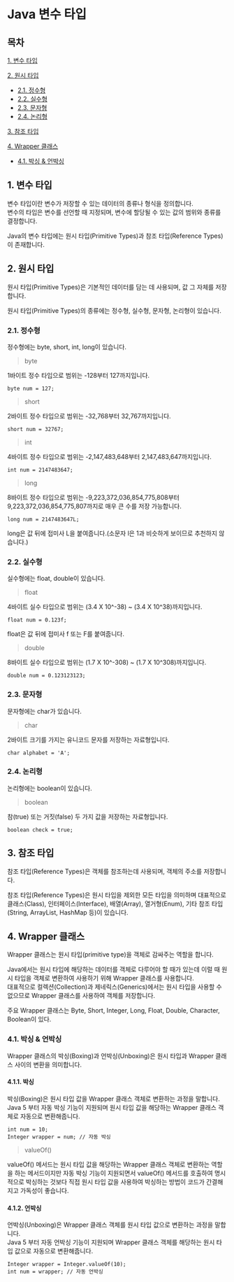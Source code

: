 # Java 변수 타입

## 목차

[1. 변수 타입](#1-변수-타입)

[2. 원시 타입](#2-원시-타입)
- [2.1. 정수형](#21-정수형)
- [2.2. 실수형](#22-실수형)
- [2.3. 문자형](#23-문자형)
- [2.4. 논리형](#24-논리형)

[3. 참조 타입](#3-참조-타입)

[4. Wrapper 클래스](#4-wrapper-클래스)
- [4.1. 박싱 & 언박싱](#41-박싱--언박싱)

## 1. 변수 타입

변수 타입이란 변수가 저장할 수 있는 데이터의 종류나 형식을 정의합니다.<br>
변수의 타입은 변수를 선언할 때 지정되며, 변수에 할당될 수 있는 값의 범위와 종류를 결정합니다.

Java의 변수 타입에는 원시 타입(Primitive Types)과 참조 타입(Reference Types)이 존재합니다.

## 2. 원시 타입

원시 타입(Primitive Types)은 기본적인 데이터를 담는 데 사용되며, 값 그 자체를 저장합니다.

원시 타입(Primitive Types)의 종류에는 정수형, 실수형, 문자형, 논리형이 있습니다.

### 2.1. 정수형

정수형에는 byte, short, int, long이 있습니다.

> byte

1바이트 정수 타입으로 범위는 -128부터 127까지입니다.

```
byte num = 127;
```

> short

2바이트 정수 타입으로 범위는 -32,768부터 32,767까지입니다.

```
short num = 32767;
```

> int

4바이트 정수 타입으로 범위는 -2,147,483,648부터 2,147,483,647까지입니다.

```
int num = 2147483647;
```

> long

8바이트 정수 타입으로 범위는 -9,223,372,036,854,775,808부터 9,223,372,036,854,775,807까지로 매우 큰 수를 저장 가능합니다.

```
long num = 2147483647L;
```

long은 값 뒤에 접미사 L을 붙여줍니다.(소문자 l은 1과 비슷하게 보이므로 추천하지 않습니다.)

### 2.2. 실수형

실수형에는 float, double이 있습니다.

> float

4바이트 실수 타입으로 범위는 (3.4 X 10^-38) ~ (3.4 X 10^38)까지입니다.

```
float num = 0.123f;
```

float은 값 뒤에 접미사 f 또는 F를 붙여줍니다.

> double

8바이트 실수 타입으로 범위는 (1.7 X 10^-308) ~ (1.7 X 10^308)까지입니다.

```
double num = 0.123123123;
```

### 2.3. 문자형

문자형에는 char가 있습니다.

> char

2바이트 크기를 가지는 유니코드 문자를 저장하는 자료형입니다.

```
char alphabet = 'A';
```

### 2.4. 논리형

논리형에는 boolean이 있습니다.

> boolean

참(true) 또는 거짓(false) 두 가지 값을 저장하는 자료형입니다.

```
boolean check = true;
```

## 3. 참조 타입

참조 타입(Reference Types)은 객체를 참조하는데 사용되며, 객체의 주소를 저장합니다.

참조 타입(Reference Types)은 원시 타입을 제외한 모든 타입을 의미하며 대표적으로 클래스(Class), 인터페이스(Interface), 배열(Array), 열거형(Enum), 기타 참조 타입(String, ArrayList, HashMap 등)이 있습니다.

## 4. Wrapper 클래스

Wrapper 클래스는 원시 타입(primitive type)을 객체로 감싸주는 역할을 합니다.

Java에서는 원시 타입에 해당하는 데이터를 객체로 다루어야 할 때가 있는데 이럴 때 원시 타입을 객체로 변환하여 사용하기 위해 Wrapper 클래스를 사용합니다.<br>
대표적으로 컬렉션(Collection)과 제네릭스(Generics)에서는 원시 타입을 사용할 수 없으므로 Wrapper 클래스를 사용하여 객체를 저장합니다. 

주요 Wrapper 클래스는 Byte, Short, Integer, Long, Float, Double, Character, Boolean이 있다.

### 4.1. 박싱 & 언박싱

Wrapper 클래스의 박싱(Boxing)과 언박싱(Unboxing)은 원시 타입과 Wrapper 클래스 사이의 변환을 의미합니다.

#### 4.1.1. 박싱

박싱(Boxing)은 원시 타입 값을 Wrapper 클래스 객체로 변환하는 과정을 말합니다.<br>
Java 5 부터 자동 박싱 기능이 지원되며 원시 타입 값을 해당하는 Wrapper 클래스 객체로 자동으로 변환해줍니다.

```
int num = 10;
Integer wrapper = num; // 자동 박싱
```

> valueOf()

valueOf() 메서드는 원시 타입 값을 해당하는 Wrapper 클래스 객체로 변환하는 역할을 하는 메서드이지만 자동 박싱 기능이 지원되면서 valueOf() 메서드를 호출하여 명시적으로 박싱하는 것보다 직접 원시 타입 값을 사용하여 박싱하는 방법이 코드가 간결해지고 가독성이 좋습니다.

#### 4.1.2. 언박싱

언박싱(Unboxing)은 Wrapper 클래스 객체를 원시 타입 값으로 변환하는 과정을 말합니다.<br>
Java 5 부터 자동 언박싱 기능이 지원되며 Wrapper 클래스 객체를 해당하는 원시 타입 값으로 자동으로 변환해줍니다.

```
Integer wrapper = Integer.valueOf(10); 
int num = wrapper; // 자동 언박싱
```